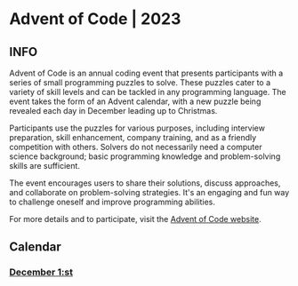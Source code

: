 # Advent of Code | 2023

## INFO

Advent of Code is an annual coding event that presents participants with a series of small programming puzzles to solve. These puzzles cater to a variety of skill levels and can be tackled in any programming language. The event takes the form of an Advent calendar, with a new puzzle being revealed each day in December leading up to Christmas.

Participants use the puzzles for various purposes, including interview preparation, skill enhancement, company training, and as a friendly competition with others. Solvers do not necessarily need a computer science background; basic programming knowledge and problem-solving skills are sufficient.

The event encourages users to share their solutions, discuss approaches, and collaborate on problem-solving strategies. It's an engaging and fun way to challenge oneself and improve programming abilities.

For more details and to participate, visit the [Advent of Code website](https://adventofcode.com/).

## Calendar

### [December 1:st](https://github.com/LloydElery/Advent-Calendar-2023/blob/9198c96da188348d2ebf30f01a7fea154533cf74/December-1.html)
